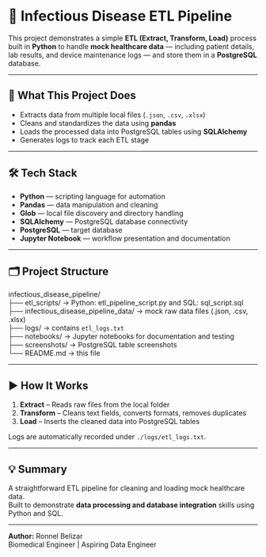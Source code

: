# 🧬 Infectious Disease ETL Pipeline

This project demonstrates a simple **ETL (Extract, Transform, Load)** process built in **Python** to handle **mock healthcare data** — including patient details, lab results, and device maintenance logs — and store them in a **PostgreSQL** database.

---

## 🧠 What This Project Does

- Extracts data from multiple local files (`.json`, `.csv`, `.xlsx`)
- Cleans and standardizes the data using **pandas**
- Loads the processed data into PostgreSQL tables using **SQLAlchemy**
- Generates logs to track each ETL stage

---

## 🛠️ Tech Stack

- **Python** — scripting language for automation  
- **Pandas** — data manipulation and cleaning  
- **Glob** — local file discovery and directory handling  
- **SQLAlchemy** — PostgreSQL database connectivity  
- **PostgreSQL** — target database  
- **Jupyter Notebook** — workflow presentation and documentation

---

## 🗂️ Project Structure

infectious_disease_pipeline/  
├── etl_scripts/                         → Python: etl_pipeline_script.py and SQL: sql_script.sql
├── infectious_disease_pipeline_data/    → mock raw data files (.json, .csv, .xlsx)  
├── logs/                                → contains `etl_logs.txt`  
├── notebooks/                           → Jupyter notebooks for documentation and testing  
├── screenshots/                         → PostgreSQL table screenshots  
└── README.md                            → this file  

---

## ▶️ How It Works

1. **Extract** – Reads raw files from the local folder  
2. **Transform** – Cleans text fields, converts formats, removes duplicates  
3. **Load** – Inserts the cleaned data into PostgreSQL tables  

Logs are automatically recorded under `./logs/etl_logs.txt`.

---

## 💡 Summary

A straightforward ETL pipeline for cleaning and loading mock healthcare data.  
Built to demonstrate **data processing and database integration** skills using Python and SQL.

---

**Author:** Ronnel Belizar  
Biomedical Engineer | Aspiring Data Engineer
